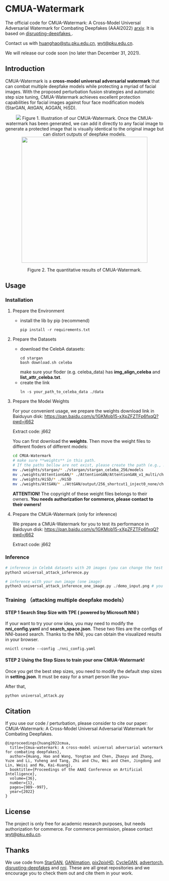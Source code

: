 # CMUA-Watermark

The official code for CMUA-Watermark: A Cross-Model Universal Adversarial Watermark for Combating Deepfakes (AAAI2022) [arxiv](https://arxiv.org/abs/2105.10872).  It is based on [disrupting-deepfakes
](https://github.com/natanielruiz/disrupting-deepfakes). 

Contact us with huanghao@stu.pku.edu.cn, wyt@pku.edu.cn.

We will release our code soon (no later than December 31, 2021).

## Introduction

CMUA-Watermark is a **cross-model universal adversarial watermark** that can combat multiple deepfake models while protecting a myriad of facial images. With the proposed perturbation fusion strategies and automatic step size tuning, CMUA-Watermark achieves excellent protection capabilities for facial images against four face modification models (StarGAN, AttGAN, AGGAN, HiSD).

<center>
<img src="./imgs/1.png">
Figure 1. Illustration of our CMUA-Watermark. Once the CMUA-watermark has been generated, we can add it directly to any facial image to generate a protected image that is visually identical to the original image but can distort outputs of deepfake models.
</center>

<center>

<img src="./imgs/2.png" height=400>

Figure 2. The quantitative results of CMUA-Watermark.
</center>

## Usage

### Installation

1. Prepare the Environment

    - install the lib by pip (recommend)

        `
        pip install -r requirements.txt
        `
 
2. Prepare the Datasets

    - download the CelebA datasets: 
        ```
        cd stargan
        bash download.sh celeba
        ```
        make sure your floder (e.g. celeba_data) has **img_align_celeba** and **list_attr_celeba.txt**.
    - create the link
        ```
        ln -s your_path_to_celeba_data ./data
        ```

3. Prepare the Model Weights

    For your convenient usage, we prepare the weights download link in Baiduyun disk: https://pan.baidu.com/s/1GKMob15-xXpZFZTFp6fxqQ?pwd=j662 

    Extract code: j662
   
    You can first download the **weights**. Then move the weight files to different floders of different models:

    ``` bash
    cd CMUA-Watermark
    # make sure **weights** in this path.
    # If the paths bellow are not exist, please create the path (e.g., mkdir -p ./stargan/stargan_celeba_256/models).
    mv ./weights/stargan/* ./stargan/stargan_celeba_256/models
    mv ./weights/AttentionGAN/* ./AttentionGAN/AttentionGAN_v1_multi/checkpoints/celeba_256_pretrained
    mv ./weights/HiSD/* ./HiSD
    mv ./weights/AttGAN/* ./AttGAN/output/256_shortcut1_inject0_none/checkpoint
    ```

    **ATTENTION!** The copyright of these weight files belongs to their owners. **You needs authorization for commerce, please contact to their owners!** 

5. Prepare the CMUA-Watermark (only for inference)
   
    We prepare a CMUA-Watermark for you to test its performance in Baiduyun disk: https://pan.baidu.com/s/1GKMob15-xXpZFZTFp6fxqQ?pwd=j662 

    Extract code: j662
    

### Inference

``` python
# inference in CelebA datasets with 20 images (you can change the test number in evaluate.py)
python3 universal_attack_inference.py

# inference with your own image (one image)
python3 universal_attack_inference_one_image.py ./demo_input.png # you can change the path with your own image
```

### Training （attacking multiple deepfake models）

#### STEP 1 **Search Step Size with TPE ( powered by Microsoft NNI )**

If your want to try your onw idea, you may need to modify the **nni_config.yaml** and **search_space.json**. These two files are the configs of NNI-based search. Thanks to the NNI, you can obtain the visualized results in your browser.


```
nnictl create --config ./nni_config.yaml 
```

#### STEP 2 **Using the Step Sizes to train your onw CMUA-Watermark!**

Once you get the best step sizes, you need to modify the default step sizes in **setting.json**. It must be easy for a smart person like you~

After that,

``` python
python universal_attack.py
```


## Citation

If you use our code / perturbation, please consider to cite our paper: CMUA-Watermark: A Cross-Model Universal Adversarial Watermark for Combating Deepfakes.

```
@inproceedings{huang2022cmua,
  title={Cmua-watermark: A cross-model universal adversarial watermark for combating deepfakes},
  author={Huang, Hao and Wang, Yongtao and Chen, Zhaoyu and Zhang, Yuze and Li, Yuheng and Tang, Zhi and Chu, Wei and Chen, Jingdong and Lin, Weisi and Ma, Kai-Kuang},
  booktitle={Proceedings of the AAAI Conference on Artificial Intelligence},
  volume={36},
  number={1},
  pages={989--997},
  year={2022}
}
```

## License

The project is only free for academic research purposes, but needs authorization for commerce. For commerce permission, please contact wyt@pku.edu.cn.

## Thanks

We use code from [StarGAN](https://github.com/yunjey/stargan), [GANimation](https://github.com/vipermu/ganimation), [pix2pixHD](https://github.com/NVIDIA/pix2pixHD), [CycleGAN](https://github.com/junyanz/pytorch-CycleGAN-and-pix2pix), [advertorch](https://github.com/BorealisAI/advertorch), [disrupting-deepfakes](https://github.com/natanielruiz/disrupting-deepfakes) and [nni](https://github.com/microsoft/nni). These are all great repositories and we encourage you to check them out and cite them in your work.
